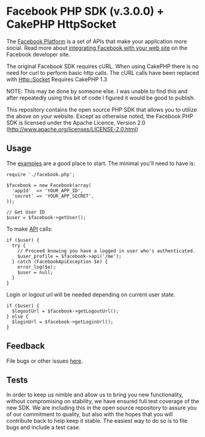 Facebook PHP SDK (v.3.0.0) + CakePHP HttpSocket
==========================

The [Facebook Platform](http://developers.facebook.com/) is
a set of APIs that make your application more social. Read more about
[integrating Facebook with your web site](http://developers.facebook.com/docs/guides/web)
on the Facebook developer site.

The original Facebook SDK requires cURL. When using CakePHP there is no need for curl to perform basic http calls. The cURL calls have been replaced with [Http::Socket](http://book.cakephp.org/view/1517/HttpSocket)
	Requires CakePHP 1.3
	
NOTE: This may be done by someone else. I was unable to find this and after repeatedly using this bit of code I figured it would be good to publish.

This repository contains the open source PHP SDK that allows you to utilize the
above on your website. Except as otherwise noted, the Facebook PHP SDK
is licensed under the Apache Licence, Version 2.0
(http://www.apache.org/licenses/LICENSE-2.0.html)


Usage
-----

The [examples][examples] are a good place to start. The minimal you'll need to
have is:

    require './facebook.php';

    $facebook = new Facebook(array(
      'appId'  => 'YOUR_APP_ID',
      'secret' => 'YOUR_APP_SECRET',
    ));

    // Get User ID
    $user = $facebook->getUser();

To make [API][API] calls:

    if ($user) {
      try {
        // Proceed knowing you have a logged in user who's authenticated.
        $user_profile = $facebook->api('/me');
      } catch (FacebookApiException $e) {
        error_log($e);
        $user = null;
      }
    }

Login or logout url will be needed depending on current user state.

    if ($user) {
      $logoutUrl = $facebook->getLogoutUrl();
    } else {
      $loginUrl = $facebook->getLoginUrl();
    }

[examples]: http://github.com/facebook/php-sdk/blob/master/examples/example.php
[API]: http://developers.facebook.com/docs/api


Feedback
--------

File bugs or other issues [here].

[here]: http://bugs.developers.facebook.net/



Tests
-----

In order to keep us nimble and allow us to bring you new functionality, without
compromising on stability, we have ensured full test coverage of the new SDK.
We are including this in the open source repository to assure you of our
commitment to quality, but also with the hopes that you will contribute back to
help keep it stable. The easiest way to do so is to file bugs and include a
test case.
